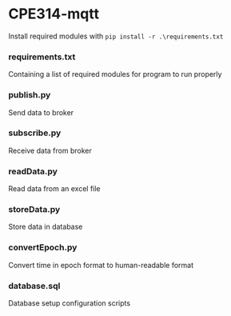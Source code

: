 # CPE314-mqtt

Install required modules with ``pip install -r .\requirements.txt`` </br>

### requirements.txt

Containing a list of required modules for program to run properly

### publish.py

Send data to broker

### subscribe.py

Receive data from broker

### readData.py

Read data from an excel file

### storeData.py

Store data in database

### convertEpoch.py

Convert time in epoch format to human-readable format

### database.sql

Database setup configuration scripts
